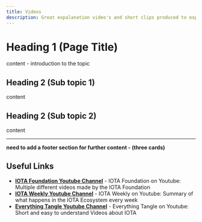 ```yaml
---
title: Videos
description: Great expalanation video's and short clips produced to explain all the amazing feature's that make IOTA so unique.
---
```


# Heading 1 (Page Title)

content - introduction to the topic

## Heading 2 (Sub topic 1)

content

## Heading 2 (Sub topic 2)

content

---

**need to add a footer section for further content - (three cards)**

## Useful Links

- [**IOTA Foundation Youtube Channel**](https://www.youtube.com/c/iotafoundation/videos) - IOTA Foundation on Youtube: Multiple different videos made by the IOTA Foundation
- [**IOTA Weekly Youtube Channel**](https://www.youtube.com/c/IOTAWeekly/videos) - IOTA Weekly on Youtube: Summary of what happens in the IOTA Ecosystem every week
- [**Everything Tangle Youtube Channel**](https://www.youtube.com/c/everythingtangle/videos) - Everything Tangle on Youtube: Short and easy to understand Videos about IOTA

